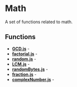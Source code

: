 # Math

A set of functions related to math.

## Functions

* [**GCD.js**](./GCD.md) - 
* [**factorial.js**](./factorial.md) - 
* [**random.js**](./random.md) - 
* [**LCM.js**](./LCM.md) - 
* [**randomBytes.js**](./randomBytes.md) - 
* [**fraction.js**](./fraction.md) - 
* [**complexNumber.js**](./complexNumber.md) - 
